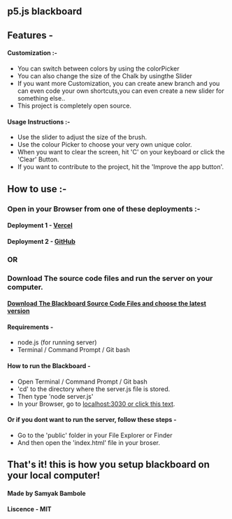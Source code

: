 ## p5.js blackboard

## Features - 
#### Customization :- 
* You can switch between colors by using the colorPicker 
* You can also change the size of the Chalk by usingthe Slider 
* If you want more Customization, you can create anew branch and you can even code your own shortcuts,you can even create a new slider for something else..  
* This project is completely open source. 

#### Usage Instructions :- 
* Use the slider to adjust the size of the brush. 
* Use the colour Picker to choose your very own unique color. 
* When you want to clear the screen, hit 'C' on your keyboard or click the 'Clear' Button.
* If you want to contribute to the project, hit the 'Improve the app button'.   

## How to use :- 
### Open in your Browser from one of these deployments :- 

#### Deployment 1 - [Vercel](https://blackboard.vercel.app/) 
#### Deployment 2 - [GitHub](https://samyakbambole.github.io/p5.js-Blackboard/public/index.html)

### OR 

### Download The source code files and run the server on your computer. 

#### [Download The Blackboard Source Code Files and choose the latest version](https://github.com/samyakbambole/p5.js-Blackboard/releases)

#### Requirements - 
* node.js (for running server)
* Terminal / Command Prompt / Git bash 

#### How to run the Blackboard - 
* Open Terminal / Command Prompt / Git bash
* 'cd' to the directory where the server.js file is stored. 
* Then type 'node server.js'
* In your Browser, go to [localhost:3030 or click this text](http://localhost:3030). 

#### Or if you dont want to run the server, follow these steps - 
* Go to the 'public' folder in your File Explorer or Finder
* And then open the 'index.html' file in your broser. 

## That's it! this is how you setup blackboard on your local computer!

#### Made by Samyak Bambole
#### Liscence - MIT